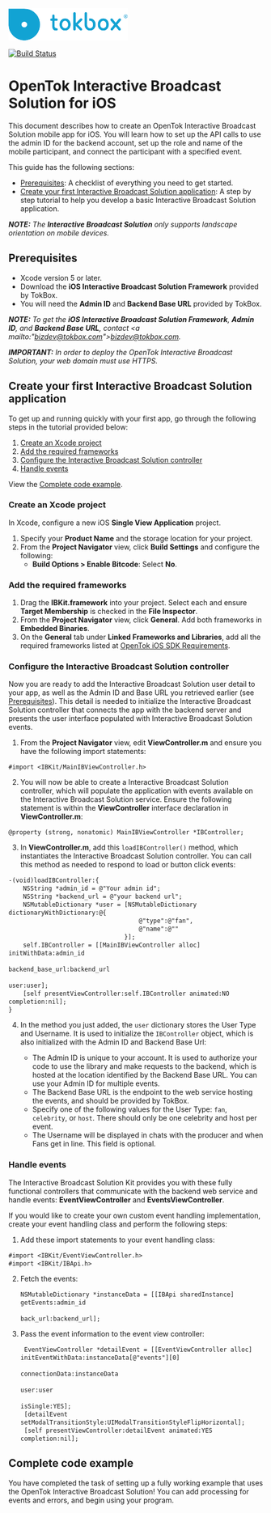 ![logo](tokbox-logo.png)

[![Build Status](https://travis-ci.com/opentok/spotlight-ios.svg?token=CxoLD2TL8UCwsuAUJUsN&branch=master)](https://travis-ci.com/opentok/spotlight-ios)

# OpenTok Interactive Broadcast Solution for iOS

This document describes how to create an OpenTok Interactive Broadcast Solution mobile app for iOS. You will learn how to set up the API calls to use the admin ID for the backend account, set up the role and name of the mobile participant, and connect the participant with a specified event.

This guide has the following sections:

* [Prerequisites](#prerequisites): A checklist of everything you need to get started.
* [Create your first Interactive Broadcast Solution application](#createfirstapp): A step by step tutorial to help you develop a basic Interactive Broadcast Solution application.

_**NOTE:** The **Interactive Broadcast Solution** only supports landscape orientation on mobile devices._

## Prerequisites

- Xcode version 5 or later.
- Download the **iOS Interactive Broadcast Solution Framework** provided by TokBox.
- You will need the **Admin ID** and **Backend Base URL** provided by TokBox.

_**NOTE:** To get the **iOS Interactive Broadcast Solution Framework**, **Admin ID**, and **Backend Base URL**, contact <a mailto:"bizdev@tokbox.com">bizdev@tokbox.com</a>._

_**IMPORTANT:** In order to deploy the OpenTok Interactive Broadcast Solution, your web domain must use HTTPS._

<h2 id=createfirstapp> Create your first Interactive Broadcast Solution application</h2>

To get up and running quickly with your first app, go through the following steps in the tutorial provided below:

1. [Create an Xcode project](#create-an-xcode-studio-project)
2. [Add the required frameworks](#add-the-required-frameworks)
3. [Configure the Interactive Broadcast Solution controller](#configure-the-interactive-broadcast-solution-controller)
4. [Handle events](#handle-events)

View the [Complete code example](#complete-code-example).

### Create an Xcode project

In Xcode, configure a new iOS **Single View Application** project.

1. Specify your **Product Name** and the storage location for your project.
2. From the **Project Navigator** view, click **Build Settings** and configure the following:
   * **Build Options > Enable Bitcode**: Select **No**.


### Add the required frameworks

1.  Drag the **IBKit.framework** into your project. Select each and ensure **Target Membership** is checked in the **File Inspector**.
2.  From the **Project Navigator** view, click **General**. Add both frameworks in **Embedded Binaries**.
3.  On the **General** tab under **Linked Frameworks and Libraries**, add all the required frameworks listed at [OpenTok iOS SDK Requirements](https://tokbox.com/developer/sdks/ios/).


### Configure the Interactive Broadcast Solution controller

Now you are ready to add the Interactive Broadcast Solution user detail to your app, as well as the Admin ID and Base URL you retrieved earlier (see [Prerequisites](#prerequisites)). This detail is needed to initialize the Interactive Broadcast Solution controller that connects the app with the backend server and presents the user interface populated with Interactive Broadcast Solution events.

1. From the **Project Navigator** view, edit **ViewController.m** and ensure you have the following import statements:

```objc
#import <IBKit/MainIBViewController.h>
```

2. You will now be able to create a Interactive Broadcast Solution controller, which will populate the application with events available on the Interactive Broadcast Solution service. Ensure the following statement is within the **ViewController** interface declaration in **ViewController.m**:

```objc
@property (strong, nonatomic) MainIBViewController *IBController;
```


3. In **ViewController.m**, add this `loadIBController()` method, which instantiates the Interactive Broadcast Solution controller. You can call this method as needed to respond to load or button click events:

```objc
-(void)loadIBController:{
    NSString *admin_id = @"Your admin id";
    NSString *backend_url = @"your backend url";
    NSMutableDictionary *user = [NSMutableDictionary dictionaryWithDictionary:@{
                                    @"type":@"fan",
                                    @"name":@""
                                }];
    self.IBController = [[MainIBViewController alloc] initWithData:admin_id 
                                                                          backend_base_url:backend_url 
                                                                                      user:user];
    [self presentViewController:self.IBController animated:NO completion:nil];
}
```


4. In the method you just added, the `user` dictionary stores the User Type and Username. It is used to initialize the `IBController` object, which is also initialized with the Admin ID and Backend Base Url:

   - The Admin ID is unique to your account. It is used to authorize your code to use the library and make requests to the backend, which is hosted at the location identified by the Backend Base URL. You can use your Admin ID for multiple events.
   - The Backend Base URL is the endpoint to the web service hosting the events, and should be provided by TokBox.
   - Specify one of the following values for the User Type: `fan`, `celebrity`, or `host`. There should only be one celebrity and host per event.
   - The Username will be displayed in chats with the producer and when Fans get in line. This field is optional.


### Handle events

The Interactive Broadcast Solution Kit provides you with these fully functional controllers that communicate with the backend web service and handle events: **EventViewController** and **EventsViewController**.

If you would like to create your own custom event handling implementation, create your event handling class and perform the following steps:


1. Add these import statements to your event handling class:

```objc
#import <IBKit/EventViewController.h>
#import <IBKit/IBApi.h>
```

2. Fetch the events:

   ```objc
   NSMutableDictionary *instanceData = [[IBApi sharedInstance] getEvents:admin_id
                                                                       back_url:backend_url];
   ```

3. Pass the event information to the event view controller:

   ```objc
    EventViewController *detailEvent = [[EventViewController alloc] initEventWithData:instanceData[@"events"][0]
                                                                       connectionData:instanceData
                                                                                 user:user
                                                                             isSingle:YES];
    [detailEvent setModalTransitionStyle:UIModalTransitionStyleFlipHorizontal];
    [self presentViewController:detailEvent animated:YES completion:nil];
   ```


## Complete code example

You have completed the task of setting up a fully working example that uses the OpenTok Interactive Broadcast Solution! You can add processing for events and errors, and begin using your program.

